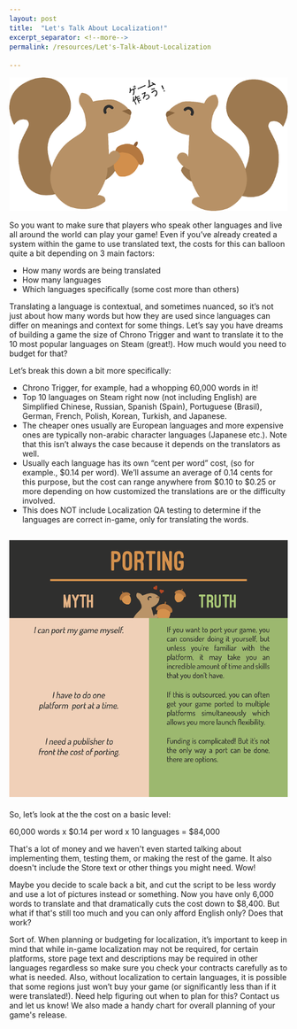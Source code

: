 ```yaml
---
layout: post
title:  "Let's Talk About Localization!"
excerpt_separator: <!--more-->
permalink: /resources/Let's-Talk-About-Localization

---
```

![Localization Squirrels](/assets/img/Squirrelloc.png)
<br />

So you want to make sure that players who speak other languages and live all around the world can play your game! Even if you’ve already created a system within the game to use translated text, the costs for this can balloon quite a bit depending on 3 main factors:

- How many words are being translated
- How many languages
- Which languages specifically (some cost more than others)

Translating a language is contextual, and sometimes nuanced, so it’s not just about how many words but how they are used since languages can differ on meanings and context for some things. Let’s say you have dreams of building a game the size of Chrono Trigger and want to translate it to the 10 most popular languages on Steam (great!). How much would you need to budget for that?
<!--more-->
Let’s break this down a bit more specifically:

- Chrono Trigger, for example, had a whopping 60,000 words in it!
- Top 10 languages on Steam right now (not including English) are Simplified Chinese, Russian, Spanish (Spain), Portuguese (Brasil), German, French, Polish, Korean, Turkish, and Japanese.
- The cheaper ones usually are European languages and more expensive ones are typically non-arabic character languages (Japanese etc.). Note that this isn’t always the case because it depends on the translators as well.
- Usually each language has its own “cent per word” cost, (so for example., $0.14 per word). We’ll assume an average of 0.14 cents for this purpose, but the cost can range anywhere from $0.10 to $0.25 or more depending on how customized the translations are or the difficulty involved.
- This does NOT include Localization QA testing to determine if the languages are correct in-game, only for translating the words.

![Porting Information](/assets/img/portinginfo.png)
----

So, let’s look at the the cost on a basic level:

60,000 words x $0.14 per word x 10 languages = $84,000

That's a lot of money and we haven't even started talking about implementing them, testing them, or making the rest of the game. It also doesn't include the Store text or other things you might need. Wow!

Maybe you decide to scale back a bit, and cut the script to be less wordy and use a lot of pictures instead or something. Now you have only 6,000 words to translate and that dramatically cuts the cost down to $8,400. But what if that's still too much and you can only afford English only? Does that work?

Sort of. When planning or budgeting for localization, it’s important to keep in mind that while in-game localization may not be required, for certain platforms, store page text and descriptions may be required in other languages regardless so make sure you check your contracts carefully as to what is needed. Also, without localization to certain languages, it is possible that some regions just won’t buy your game (or significantly less than if it were translated!).
Need help figuring out when to plan for this? Contact us and let us know! We also made a handy chart for overall planning of your game's release.
